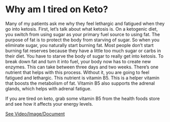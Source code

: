 # Why am I tired on Keto?

Many of my patients ask me why they feel lethargic and fatigued when they go into ketosis. First, let’s talk about what ketosis is. On a ketogenic diet, you switch from using sugar as your primary fuel source to using fat. The purpose of fat is to protect the body from starving of sugar. So when you eliminate sugar, you naturally start burning fat. Most people don’t start burning fat reserves because they have a little too much sugar or carbs in their diet. You have to starve the body of sugar to really get into ketosis. To break down fat and turn it into fuel, your body now has to create new enzymes. This can take between three days and two weeks. There’s one nutrient that helps with this process. Without it, you are going to feel fatigued and lethargic. This nutrient is vitamin B5. This is a helper vitamin that boosts the metabolism of fat. Vitamin B5 also supports the adrenal glands, which helps with adrenal fatigue.

If you are tired on keto, grab some vitamin B5 from the health foods store and see how it affects your energy levels.

 [See Video/Image/Document](https://hls-player.drberg.com/asset?path=migrated-assets/why-are-you-tired-on-keto-keto-diet-fatigue-explained-by-drberg)